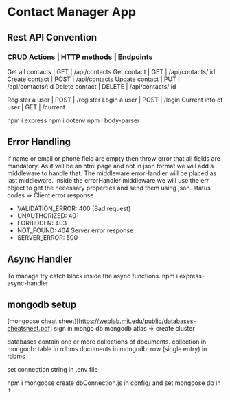 # Contact Manager App

## Rest API Convention

### CRUD Actions | HTTP methods | Endpoints
Get all contacts | GET | /api/contacts
Get contact  | GET | /api/contacts/:id
Create contact | POST | /api/contacts
Update contact | PUT | /api/contacts/:id
Delete contact  | DELETE | /api/contacts/:id

Register a user | POST | /register
Login a user | POST | /login
Current info of user | GET | /current

npm i express
npm i dotenv
npm i body-parser

## Error Handling
If name or email or phone field are empty then throw error that all fields are mandatory. As it will be an html page and not in json format we will add a middleware to handle that.
The middleware errorHandler will be placed as last middleware.
Inside the errorHandler middleware we will use the err object to get the necessary properties and send them using json.
status codes =>
Client error response
- VALIDATION_ERROR: 400 (Bad request)
- UNAUTHORIZED: 401 
- FORBIDDEN: 403
- NOT_FOUND: 404
Server error response
- SERVER_ERROR: 500

## Async Handler
To manage try catch block inside the async functions.
npm i express-async-handler


## mongodb setup
(mongoose cheat sheet)[https://weblab.mit.edu/public/databases-cheatsheet.pdf]
sign in mongo db
mongodb atlas => create cluster

databases contain one or more collections of documents.
collection in mongodb: table in rdbms
documents in mongodb: row (single entry) in rdbms

set connection string in .env file


npm i mongoose
create dbConnection.js in config/ and set mongoose db in it . 


